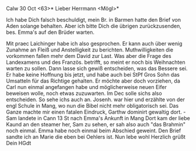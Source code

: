  Calw 30 Oct <63>*
Lieber Herrmann <Mögl>*

Ich habe Dich falsch beschuldigt, mein Br. in Barmen hatte den Brief von Aden solange behalten. Aber ich bitte Dich die übrigen zurückzusenden, bes. Emma's auf den Brüder warten.

Mit praec Laichinger habe ich also gesprochen. Er kann auch über wenig Zunahme an Fleiß und Anstelligkeit zu berichten. Muthwilligkeiten die vorkommen fallen mehr dem David zur Last. Was aber die Frage des Landexamens und des Französ. betrifft, so meint er noch bis Weihnachten warten zu sollen. Dann lasse sich gewiß entscheiden, was das Bessere sei. Er habe keine Hoffnung bis jetzt, und habe auch bei StPf Gros Sohn das Umsatteln für das Richtige gehalten. Er möchte aber doch vorziehen, da Carl nun einmal angefangen habe und möglicherweise neuen Eifer beweisen wolle, noch etwas zuzuwarten. Im Dec solle sichs also entscheiden. So sehe ichs auch an. 
Josenh. war hier und erzählte von der engl Schule in Mang, wo nun die Bibel nicht mehr obligatorisch sei. Das Ganze machte mir einen fatalen Eindruck, Garthw dominirt gewaltig dort. - Sam landete in Cann 13 St nach Emma's Ankunft in Mang Dort kam der liebe Kaund an den steamer her, Sam zu sehen, er sah also auch "das Brahmin" noch einmal. Emma habe noch einmal beim Abschied geweint. Den Brief sandte ich an Marie die eben bei Oehlers ist. 
Nun lebe wohl
 Herzlich grüßt
 Dein HGdt
